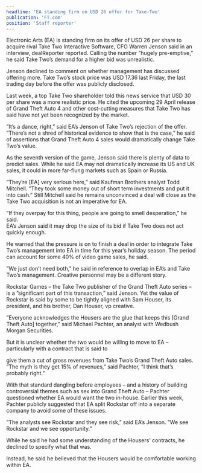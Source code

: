 ```yaml
---
headline: 'EA standing firm on USD 26 offer for Take-Two'
publication: 'FT.com'
position: 'Staff reporter'
---
```


Electronic Arts (EA) is standing firm on its offer of USD 26 per share to
acquire rival Take Two Interactive Software, CFO Warren Jenson said in an
interview, dealReporter reported. Calling the number ”hugely pre-emptive,”
he said Take Two’s demand for a higher bid was unrealistic.

Jenson declined to comment on whether management has discussed offering
more. Take Two’s stock price was USD 17.36 last Friday, the last trading
day before the offer was publicly disclosed.

Last week, a top Take Two shareholder told this news service that USD 30
per share was a more realistic price. He cited the upcoming 29 April
release of Grand Theft Auto 4 and other cost-cutting measures that Take
Two has said have not yet been recognized by the market.

”It’s a dance, right,” said EA’s Jenson of Take Two’s rejection of the
offer. ”There’s not a shred of historical evidence to show that is the
case,” he said of assertions that Grand Theft Auto 4 sales would
dramatically change Take Two’s value.

As the seventh version of the game, Jenson said there is plenty of data to
predict sales. While he said EA may not dramatically increase its US and
UK sales, it could in more far-flung markets such as Spain or Russia.

”They’re [EA] very serious here,” said Kaufman Brothers analyst Todd
Mitchell. ”They took some money out of short term investments and put it
into cash.” Still Mitchell said he remains unconvinced a deal will close
as the Take Two acquisition is not an imperative for EA.

”If they overpay for this thing, people are going to smell desperation,”
he said.
<br /> EA’s Jenson said it may drop the size of its bid if Take Two does
not act quickly enough.

He warned that the pressure is on to finish a deal in order to integrate
Take Two’s management into EA in time for this year’s holiday season. The
period can account for some 40% of video game sales, he said.

”We just don’t need both,” he said in reference to overlap in EA’s and
Take Two’s management. Creative personnel may be a different story.

Rockstar Games – the Take Two publisher of the Grand Theft Auto series –
is a ”significant part of this transaction,” said Jenson. Yet the value of
Rockstar is said by some to be tightly aligned with Sam Houser, its
president, and his brother, Dan Houser, vp creative.

”Everyone acknowledges the Housers are the glue that keeps this [Grand
Theft Auto] together,” said Michael Pachter, an analyst with Wedbush
Morgan Securities.

But it is unclear whether the two would be willing to move to EA –
particularly with a contract that is said to

give them a cut of gross revenues from Take Two’s Grand Theft Auto sales.
”The myth is they get 15% of revenues,” said Pachter, ”I think that’s
probably right.”

With that standard dangling before employees – and a history of building
controversial themes such as sex into Grand Theft Auto – Pachter
questioned whether EA would want the two in-house. Earlier this week,
Pachter publicly suggested that EA split Rockstar off into a separate
company to avoid some of these issues.

”The analysts see Rockstar and they see risk,” said EA’s Jenson. ”We see
Rockstar and we see opportunity.”

While he said he had some understanding of the Housers’ contracts, he
declined to specify what that was.

Instead, he said he believed that the Housers would be comfortable working
within EA.

